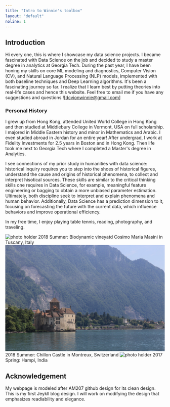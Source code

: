```yaml
---
title: "Intro to Winnie's toolbox"
layout: "default"
noline: 1
---
```


## Introduction

Hi every one, this is where I showcase my data science projects. I became fascinated with Data Science on the job and decided to study a master degree in analytics at Georgia Tech. During the past year, I have been honing my skills on core ML modeling and diagnostics, Computer Vision (CV), and Natural Language Processing (NLP) models, implemented with both baseline techniques and Deep Learning algorithms. It's been a fascinating journey so far. I realize that I learn best by putting theories into real-life cases and hence this website. Feel free to email me if you have any suggestions and questions ![dcvionwinnie@gmail.com]

### Personal History

I grew up from Hong Kong, attended United World College in Hong Kong and then studied at Middlebury College in Vermont, USA on full scholarship. I majored in Middle Eastern history and minor in Mathematics and Arabic. I even studied abroad in Jordan for an entire year! After undergrad, I work at Fidelity Investments for 2.5 years in Boston and in Hong Kong. Then life took me next to Georgia Tech where I completed a Master's degree in Analytics.

I see connections of my prior study in humanities with data science: historical inquiry requires you to step into the shoes of historical figures, understand the cause and origins of historical phenomena, to collect and interpret hisotical sources. These skills are similar to the critical thinking skills one requires in Data Science, for example, meaningful feature engineering or bagging to obtain a more unbiased parameter estimation. Ultimately, both discipline seek to interpret and explain phenomena and human behavior. Additionally, Data Science has a prediction dimension to it, focusing on forecasting the future with the current data, which influence behaviors and improve operational efficiency. 

In my free time, I enjoy playing table tennis, reading, photography, and traveling. 

![photo holder](/assets/CosimoMarisMasini.jpg)
2018 Summer: Biodynamic vineyatd Cosimo Maria Masini in Tuscany, Italy
![photo holder](/assets/Swiss_Castle.jpg)
2018 Summer: Chillon Castle in Montreux, Switzerland
![photo holder](/assets/IMG_1562.JPG)
2017 Spring: Hampi, India

## Acknowledgement

My webpage is modeled after AM207 github design for its clean design. This is my first Jeykll blog design. I will work on modifying the design that emphasizes readiability and elegance.

